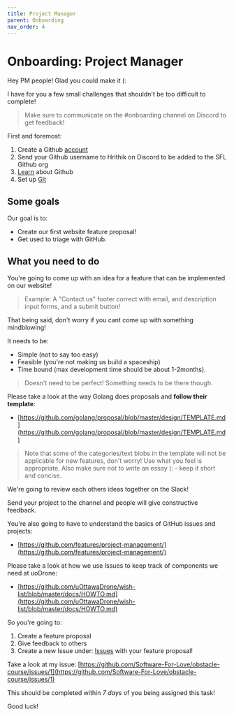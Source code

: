 ```yaml
---
title: Project Manager
parent: Onboarding
nav_order: 4
---
```


# Onboarding: Project Manager

Hey PM people! Glad you could make it (:

I have for you a few small challenges that shouldn't be too difficult to complete!

> Make sure to communicate on the #onboarding channel on Discord to get feedback!

First and foremost:

1. Create a Github [account](https://docs.github.com/en/github/getting-started-with-github/signing-up-for-a-new-github-account)
2. Send your Github username to Hrithik on Discord to be added to the SFL Github org
3. [Learn](https://docs.github.com/en/github/getting-started-with-github/git-and-github-learning-resources) about Github
4. Set up [Git](https://docs.github.com/en/github/getting-started-with-github/set-up-git)

## Some goals

Our goal is to:

-   Create our first website feature proposal!
-   Get used to triage with GitHub.

## What you need to do

You're going to come up with an idea for a feature that can be implemented on our website!

> Example: A "Contact us" footer correct with email, and description input forms, and a submit button!

That being said, don't worry if you cant come up with something mindblowing!

It needs to be:

-   Simple (not to say too easy)
-   Feasible (you're not making us build a spaceship)
-   Time bound (max development time should be about 1-2months).

> Doesn't need to be perfect! Something needs to be there though.

Please take a look at the way Golang does proposals and **follow their template**:

-   [https://github.com/golang/proposal/blob/master/design/TEMPLATE.md](https://github.com/golang/proposal/blob/master/design/TEMPLATE.md)

> Note that some of the categories/text blobs in the template will not be applicable for new features, don't worry! Use what you feel is appropriate. Also make sure not to write an essay (: - keep it short and concise.

We're going to review each others ideas together on the Slack!

Send your project to the channel and people will give constructive feedback.

You're also going to have to understand the basics of GitHub issues and projects:

-   [https://github.com/features/project-management/](https://github.com/features/project-management/)

Please take a look at how we use Issues to keep track of components we need at uoDrone:

-   [https://github.com/uOttawaDrone/wish-list/blob/master/docs/HOWTO.md](https://github.com/uOttawaDrone/wish-list/blob/master/docs/HOWTO.md)

So you're going to:

1. Create a feature proposal
2. Give feedback to others
3. Create a new Issue under: [Issues](https://github.com/Software-For-Love/obstacle-course/issues) with your feature proposal!

Take a look at my issue: [https://github.com/Software-For-Love/obstacle-course/issues/1](https://github.com/Software-For-Love/obstacle-course/issues/1)

This should be completed within _7 days_ of you being assigned this task!

Good luck!

